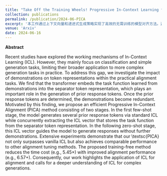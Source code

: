 ```yaml
---
title: "Take Off the Training Wheels! Progressive In-Context Learning for Effective Alignment"
collection: publications
permalink: /publication/2024-06-PICA
excerpt: '本工作通过上下文向量和递进式生成策略实现了高效的无需训练的模型对齐方法。通过比较Few-shot和Zero-shot设置下模型对对齐数据的表示的差异，我们发现模型响应的前几个token会极大地影响整个响应的质量。受此启发，我们提出了递进式生成策略，在对齐时候在Few-shot设置下生成前几个token，之后在Zero-shot设置下补全响应，极大的提高响应的生成速度。我们还通过上下文向量增强Zero-shot设置下模型的生成的质量，并且几乎不影响生成速度。基于我们之前的上下文向量的研究，我们成功通过上下文学习的方式使模型对齐人类意图，无需指令微调即可激发模型的指令遵循能力。'
venue: 'Arxiv'
date: 2024-06-16
---
```


**Abstract**

Recent studies have explored the working mechanisms of In-Context Learning (ICL). However, they mainly focus on classification and simple generation tasks, limiting their broader application to more complex generation tasks in practice. To address this gap, we investigate the impact of demonstrations on token representations within the practical alignment tasks. We find that the transformer embeds the task function learned from demonstrations into the separator token representation, which plays an important role in the generation of prior response tokens. Once the prior response tokens are determined, the demonstrations become redundant. Motivated by this finding, we propose an efficient Progressive In-Context Alignment (PICA) method consisting of two stages. In the first few-shot stage, the model generates several prior response tokens via standard ICL while concurrently extracting the ICL vector that stores the task function from the separator token representation. In the following zero-shot stage, this ICL vector guides the model to generate responses without further demonstrations. Extensive experiments demonstrate that our  \textsc{PICA} not only surpasses vanilla ICL but also achieves comparable performance to other alignment tuning methods. The proposed training-free method reduces the time cost (e.g., 5.45×) with improved alignment performance (e.g., 6.57+). Consequently, our work highlights the application of ICL for alignment and calls for a deeper understanding of ICL for complex generations.
